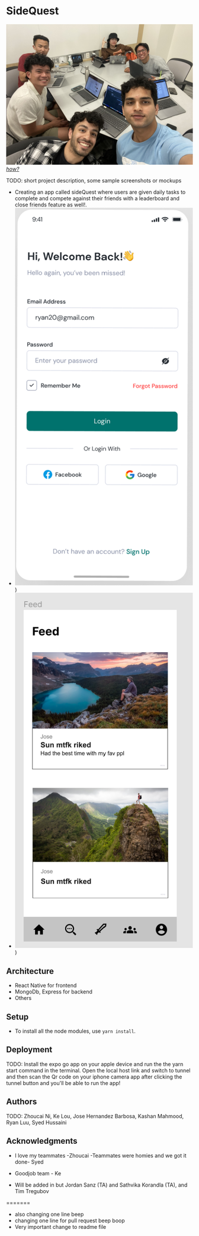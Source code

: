 # SideQuest

![Team Photo](groupimage.jpeg)
[_how?_](https://docs.github.com/en/repositories/managing-your-repositorys-settings-and-features/customizing-your-repository/about-readmes#relative-links-and-image-paths-in-readme-files)

TODO: short project description, some sample screenshots or mockups

- Creating an app called sideQuest where users are given daily tasks to complete and compete against their friends with
  a leaderboard and close friends feature as well!.
- ![loginscreen](loginscreen.png))
- ![feed](feedpage.png))

## Architecture

- React Native for frontend
- MongoDb, Express for backend
- Others

## Setup

- To install all the node modules, use `yarn install`.

## Deployment

TODO: Install the expo go app on your apple device and run the the yarn start command in the terminal. Open the local host link and switch to tunnel and then scan the Qr code on your iphone camera app after clicking the tunnel button and you'll be able to run the app! 

## Authors

TODO: Zhoucai Ni, Ke Lou, Jose Hernandez Barbosa, Kashan Mahmood, Ryan Luu, Syed Hussaini

## Acknowledgments

- I love my teammates -Zhoucai
-Teammates were homies and we got it done- Syed
- Goodjob team - Ke

- Will be added in but Jordan Sanz (TA) and Sathvika Korandla (TA), and Tim Tregubov

=======



- also changing one line beep
- changing one line for pull request beep boop
- Very important change to readme file
